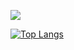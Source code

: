 ![](https://komarev.com/ghpvc/?username=usmanmahmood940&color=blue&base=1000&abbreviated=true)

 [![Top Langs](https://github-readme-stats.vercel.app/api/top-langs/?username=usmanmahmood940&layout=donut)](https://github.com/usmanmahmood940/usmanmahmood940)



<!--
**usmanmahmood940/usmanmahmood940** is a ✨ _special_ ✨ repository because its `README.md` (this file) appears on your GitHub profile.
![Usman's GitHub stats](https://github-readme-stats.vercel.app/api?username=usmanmahmood940&show_icons=true&theme=radical) 
Here are some ideas to get you started:

- 🔭 I’m currently working on ...
- 🌱 I’m currently learning ...
- 👯 I’m looking to collaborate on ...
- 🤔 I’m looking for help with ...
- 💬 Ask me about ...
- 📫 How to reach me: ...
- 😄 Pronouns: ...
- ⚡ Fun fact: ...
-->
